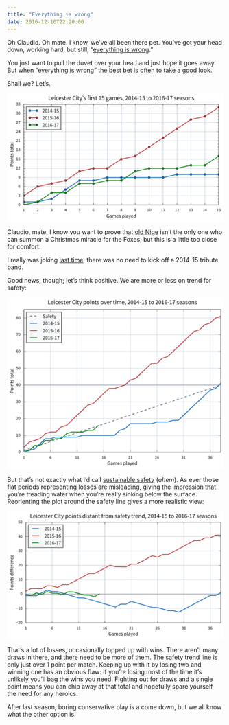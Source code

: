 ```yaml
---
title: "Everything is wrong"
date: 2016-12-10T22:20:00
---
```


Oh Claudio. Oh mate. I know, we’ve all been there pet. You’ve got your head down, working hard, but still, “[everything is wrong][cr].”

[cr]: http://www.bbc.co.uk/sport/football/38197572

You just want to pull the duvet over your head and just hope it goes away. But when “everything is wrong” the best bet is often to take a good look.

Shall we? Let’s.

<p class="full-width">
    <a href="/images/2016-17_lcfc-first_15_games.svg">
        <img alt="A chart showing Leicester City’s points in the first 15 games, 2014-15 to 2016-17 seasons"
             src="/images/2016-17_lcfc-first_15_games.svg"
             class="no-border">
    </a>
</p>

Claudio, mate, I know you want to prove that [old Nige][np] isn’t the only one who can summon a Christmas miracle for the Foxes, but this is a little too close for comfort.

[np]: https://en.wikipedia.org/wiki/Nigel_Pearson

I really was joking [last time][lcfc-2016-5], there was no need to kick off a 2014-15 tribute band.

[lcfc-2016-5]: /2016/09/leicesters-start-to-the-season/

Good news, though; let’s think positive. We are more or less on trend for safety:

<p class="full-width">
    <a href="/images/2016-12-10_lcfc-points_over_time.svg">
        <img alt="A chart showing Leicester City’s points over time in the 2014-15 to 2016-17 seasons as of 2016-12-10"
             src="/images/2016-12-10_lcfc-points_over_time.svg"
             class="no-border">
    </a>
</p>

But that’s not exactly what I’d call [sustainable safety][] (*ahem*). As ever those flat periods representing losses are misleading, giving the impression that you’re treading water when you’re really sinking below the surface. Reorienting the plot around the safety line gives a more realistic view:

[sustainable safety]: https://bicycledutch.wordpress.com/2012/01/02/sustainable-safety/

<p class="full-width">
    <a href="/images/2016-12-10_lcfc-points_adrift.svg">
        <img alt="A chart showing Leicester City’s distance from the safety trend, 2014-15 to 2016-17 seasons as of 2016-12-10"
             src="/images/2016-12-10_lcfc-points_adrift.svg"
             class="no-border">
    </a>
</p>

That’s a lot of losses, occasionally topped up with wins. There aren't many draws in there, and there need to be more of them. The safety trend line is only just over 1 point per match. Keeping up with it by losing two and winning one has an obvious flaw: if you’re losing most of the time it’s unlikely you’ll bag the wins you need. Fighting out for draws and a single point means you can chip away at that total and hopefully spare yourself the need for any heroics.

After last season, boring conservative play is a come down, but we all know what the other option is.
